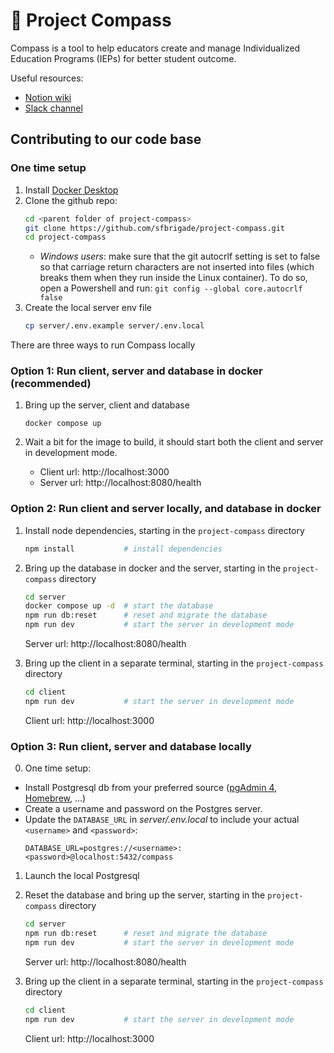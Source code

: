 # 🧭 Project Compass

Compass is a tool to help educators create and manage Individualized Education Programs (IEPs) for better student outcome.

Useful resources:

- [Notion wiki](https://www.notion.so/Compass-source-of-truth-9a02b2ee92144ef99d51999e74ccde1c)
- [Slack channel](https://sfbrigade.slack.com/archives/C01R8E75N1K)

## Contributing to our code base

### One time setup

1. Install [Docker Desktop](https://www.docker.com/products/docker-desktop/)
2. Clone the github repo:
   ```sh
   cd <parent folder of project-compass>
   git clone https://github.com/sfbrigade/project-compass.git
   cd project-compass
   ```
   - _Windows users_: make sure that the git autocrlf setting is set to false so that carriage return characters are not inserted into files (which breaks them when they run inside the Linux container). To do so, open a Powershell and run: `git config --global core.autocrlf false`
3. Create the local server env file
   ```sh
   cp server/.env.example server/.env.local
   ```

There are three ways to run Compass locally

### **Option 1: Run client, server and database in docker (recommended)**

1. Bring up the server, client and database

   ```
   docker compose up
   ```

2. Wait a bit for the image to build, it should start both the client and server in development mode.

   - Client url: http://localhost:3000
   - Server url: http://localhost:8080/health

### Option 2: Run client and server locally, and database in docker

1. Install node dependencies, starting in the `project-compass` directory

   ```sh
   npm install           # install dependencies
   ```

2. Bring up the database in docker and the server, starting in the `project-compass` directory

   ```sh
   cd server
   docker compose up -d  # start the database
   npm run db:reset      # reset and migrate the database
   npm run dev           # start the server in development mode
   ```

   Server url: http://localhost:8080/health

3. Bring up the client in a separate terminal, starting in the `project-compass` directory
   ```sh
   cd client
   npm run dev           # start the server in development mode
   ```
   Client url: http://localhost:3000

### Option 3: Run client, server and database locally

0. One time setup:

- Install Postgresql db from your preferred source ([pgAdmin 4](https://www.postgresql.org/download/), [Homebrew](https://wiki.postgresql.org/wiki/Homebrew), ...)
- Create a username and password on the Postgres server.
- Update the `DATABASE_URL` in _server/.env.local_ to include your actual `<username>` and `<password>`:
  ```
  DATABASE_URL=postgres://<username>:<password>@localhost:5432/compass
  ```

1. Launch the local Postgresql

2. Reset the database and bring up the server, starting in the `project-compass` directory

   ```sh
   cd server
   npm run db:reset      # reset and migrate the database
   npm run dev           # start the server in development mode
   ```

   Server url: http://localhost:8080/health

3. Bring up the client in a separate terminal, starting in the `project-compass` directory
   ```sh
   cd client
   npm run dev           # start the server in development mode
   ```
   Client url: http://localhost:3000
